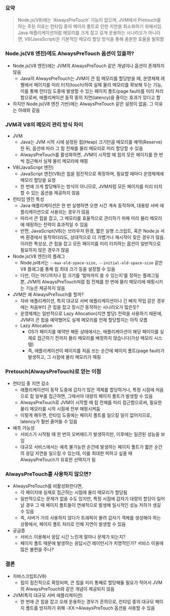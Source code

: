 ### 요약

> Node.js(V8)에는 ‘AlwaysPreTouch’ 기능이 없으며, JVM에서 Pretouch를 하는 주된 이유는 런타임 중의 페이지 폴트로 인한 지연을 최소화하기 위해서임. Java 애플리케이션처럼 메모리를 크게 잡고 길게 운용하는 시나리오가 아니라면, V8(JavaScript)은 기본적인 메모리 할당 방식을 통해 충분한 효율을 발휘함

### Node.js(V8 엔진)에도 AlwaysPreTouch 옵션이 있을까?

- Node.js(V8 엔진)에는 JVM의 AlwaysPreTouch 같은 개념이나 옵션이 존재하지 않음
  - Java의 AlwaysPreTouch는 JVM이 큰 힙 메모리를 할당받을 때, 운영체제 레벨에서 페이지를 미리 터치(touch)하여 실제 물리 메모리를 확보해 두는 기능, 이를 통해 런타임 도중에 발생할 수 있는 페이지 폴트(page fault)를 미리 처리함으로써, 애플리케이션 동작 중의 지연(latency)을 줄이는 효과가 있다고 함
- 하지만 Node.js(V8 엔진 기반)에는 AlwaysPreTouch 같은 설정이 없음. 그 이유는 아래와 같음

### JVM과 V8의 메모리 관리 방식 차이

- JVM
  - Java는 JVM 시작 시에 설정된 힙(Heap) 크기만큼 메모리를 예약(Reserve)한 뒤, 옵션에 따라 그 힙 전체를 물리 메모리로 미리 할당할 수 있음
  - AlwaysPreTouch를 활성화하면, JVM이 시작할 때 힙의 모든 페이지를 한 번씩 접근해서 실제 물리 메모리에 매핑
- V8(JavaScript 엔진)
  - JavaScript 엔진(V8)은 힙을 점진적으로 확장하며, 필요할 때마다 운영체제에 메모리 할당을 요청
  - 한 번에 크게 할당해두는 방식이 아니므로, JVM처럼 모든 페이지를 미리 터치할 수 있는 옵션을 제공하지 않음
- 런타임 엔진 특성
  - Java 애플리케이션은 한 번 실행하면 오랜 시간 계속 동작하며, 대용량 서버 애플리케이션으로 사용되는 경우가 많음
  - 따라서 큰 힙을 잡고, 그 메모리를 효율적으로 관리하기 위해 미리 물리 메모리에 매핑하는 전략이 효과적일 수 있음
  - 반면, JavaScript(V8)는 브라우저 환경, 짧은 실행 스크립트, 혹은 Node.js 서버 환경에서 동작하더라도, 상대적으로 더 가볍거나 재시작이 잦은 경우가 많음. 이러한 특성상, 큰 힙을 잡고 모든 페이지를 미리 터치하는 옵션이 일반적으로 필요하지 않은 경우가 많음
- Node.js(V8 엔진)의 플래그
  - Node.js에서는 `--max-old-space-size,` `--initial-old-space-size` 같은 V8 플래그를 통해 힙 최대 크기 등을 설정할 수 있음
  - 다만, 이는 어디까지나 힙 크기를 ‘얼마까지 쓸 수 있는지’를 정하는 플래그일 뿐, JVM의 AlwaysPreTouch처럼 힙 전체를 한 번에 물리 메모리에 매핑시키는 기능은 제공하지 않음
- JVM은 왜 AlwaysPreTouch를 할까?
  - 자바 애플리케이션, 특히 대규모 서버 애플리케이션이나 긴 배치 작업 같은 경우에는 처음부터 큰 힙을 잡고 장시간 동작하는 시나리오가 많은듯?
  - 운영체제는 일반적으로 Lazy Allocation(지연 할당) 전략을 사용하기 때문에, JVM이 큰 힙을 예약했어도 실제 메모리를 언제 할당할지는 아직 모름
  - Lazy Allocation
    - OS가 페이지를 예약만 해둔 상태에서는, 애플리케이션이 해당 페이지를 실제로 접근하기 전까지 물리 메모리를 배정하지 않습니다(가상 메모리 시스템)
    - 즉, 애플리케이션이 페이지를 처음 쓰는 순간에 페이지 폴트(page fault)가 발생하고, 그 시점에 물리 메모리가 매핑

### Pretouch(AlwaysPreTouch)로 얻는 이점

- 런타임 중 지연 감소
  - 애플리케이션이 동작 도중에 갑자기 많은 객체를 할당하거나, 특정 시점에 처음으로 힙 일부를 접근하면, 그때서야 대량의 페이지 폴트가 발생할 수 있음
  - AlwaysPreTouch로 JVM이 시작할 때 힙 전체를 미리 접근함으로써, 필요한 물리 메모리를 시작 시점에 전부 매핑시켜둠
  - 이렇게 해두면, 런타임 도중에는 페이지 폴트를 일으킬 일이 없어지므로, latency가 훨씬 줄어들 수 있음
- 예측 가능성
  - 서비스가 시작될 때 한 번의 오버헤드가 발생하지만, 이후에는 일관된 성능을 보임
  - 대규모 서비스에서는 예측 불가능한 순간에 발생하는 페이지 폴트가 짧은 순간의 응답 지연을 일으킬 수 있는데, 이를 최대한 피하고 싶을 때 AlwaysPreTouch가 유효한 선택지가 됨

### AlwaysPreTouch를 사용하지 않으면?

- AlwaysPreTouch를 비활성화한다면,
  - 각 페이지에 실제로 접근하는 시점에 물리 메모리가 할당됨
  - 일반적으로는 문제가 없을 수도 있지만, 특정 시점에 갑자기 대량의 할당이 일어날 경우 그 때 페이지 폴트들이 연쇄적으로 발생해 일시적인 성능 저하가 생길 수 있음
  - 즉, 서버가 거의 사용하지 않다가 트래픽이 몰려 갑자기 객체를 생성해야 하는 상황에서, 페이지 폴트 처리로 인해 지연이 발생할 수 있음
- 궁금증
  - 서비스 이용해서 응답 시간 느린게 얼마나 문제가 되는지?
  - 페이지 폴트 때문에 발생하는 응답시간 레이턴시가 치명적인가? 서비스 이용에 많은 불편을 주나?

### 결론

- 자바스크립트(V8)
  - 힙이 점진적으로 확장되며, 큰 힙을 미리 통째로 할당해둘 필요가 적어서 JVM의 AlwaysPreTouch와 같은 개념이 제공되지 않음
- JVM(특히 대규모 서버 애플리케이션)
  - 한 번에 큰 힙을 잡고 오래 운용하는 경우가 흔하므로, 런타임 중의 대규모 페이지 폴트를 방지하기 위해 -XX:+AlwaysPreTouch 옵션을 사용할 수 있음

